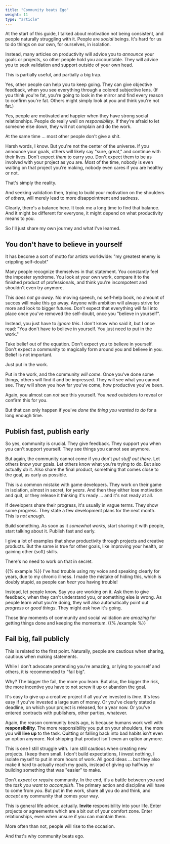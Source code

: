 ```yaml
---
title: "Community beats Ego"
weight: 11
type: "article"
---
```


At the start of this guide, I talked about motivation not being consistent, and people naturally struggling with it. People are _social_ beings. It's hard for us to do things on our own, for ourselves, in isolation.

Instead, many articles on productivity will advice you to _announce_ your goals or projects, so other people hold you accountable. They will advice you to seek validation and support outside of your own head.

This is partially useful, and partially a big trap.

Yes, other people can help you to keep going. They can give objective feedback, when you see everything through a colored subjective lens. (If you think you're fat, you're going to look in the mirror and find every reason to confirm you're fat. Others might simply look at you and think you're not fat.)

Yes, people are motivated and happier when they have strong social relationships. People do really well on _responsibility_. If they're afraid to let someone else down, they will not complain and do the work.

At the same time ... most other people don't give a shit.

Harsh words, I know. But you're not the center of the universe. If you announce your goals, others will likely say "sure, great," and continue with their lives. Don't expect _them_ to carry _you_. Don't expect them to be as involved with your project as you are. Most of the time, nobody is even waiting on that project you're making, nobody even cares if you are healthy or not.

That's simply the reality.

And seeking validation then, trying to build your motivation on the shoulders of _others_, will merely lead to more disappointment and sadness.

Clearly, there's a balance here. It took me a long time to find that balance. And it might be different for everyone, it might depend on what productivity means to you.

So I'll just share my own journey and what I've learned.

## You don't have to believe in yourself

It has become a sort of motto for artists worldwide: "my greatest enemy is crippling self-doubt"

Many people recognize themselves in that statement. You constantly feel the imposter syndrome. You look at your own work, compare it to the finished product of professionals, and think you're incompotent and shouldn't even try anymore.

This _does not go away_. No moving speech, no self-help book, no amount of succes will make this go away. Anyone with ambition will always strive for more and look to bigger futures. Don't expect that everything will fall into place once you've removed the self-doubt, once you "believe in yourself".

Instead, you just have to _ignore this_. I don't know who said it, but I once read: "You don't have to believe in yourself. You just need to put in the work."

Take belief out of the equation. Don't expect you to believe in yourself. Don't expect a community to magically form around you and believe in you. Belief is not important.

Just put in the work. 

Put in the work, and the community _will come_. Once you've done some things, others will find it and be impressed. They will see what you cannot see. They will show you how far you've come, how productive you've been.

Again, you almost can _not_ see this yourself. You _need_ outsiders to reveal or confirm this for you.

But that can only happen if you've _done the thing you wanted to do_ for a long enough time.

## Publish fast, publish early

So yes, community is crucial. They give feedback. They support you when you can't support yourself. They see things you cannot see anymore.

But again, the community cannot come if you don't _put stuff out there_. Let others know your goals. Let others know what you're trying to do. But also actually _do_ it. Also share the final product, something that comes close to the goal, as early as possible.

This is a common mistake with game developers. They work on their game in isolation, almost in secret, for _years_. And then they either lose motivation and quit, or they release it thinking it's ready ... and it's not ready at all.

If developers share their progress, it's usually in vague terms. They show some progress. They state a few development plans for the next month. This is _not enough_.

Build something. As soon as it _somewhat works_, start sharing it with people, start talking about it. Publish fast and early. 

I give a lot of examples that show productivity through projects and creative products. But the same is true for other goals, like improving your health, or gaining other (soft) skills.

There's no need to work on that in secret.

{{% example %}}
I've had trouble using my voice and speaking clearly for years, due to my chronic illness. I made the mistake of hiding this, which is doubly stupid, as people can _hear_ you having trouble!

Instead, let people know. Say you are working on it. Ask them to give feedback, when they can't understand you, or something else is wrong. As people learn what you're doing, they will also automatically point out _progress_ or _good things_. They might _ask_ how it's going. 

Those tiny moments of community and social validation are _amazing_ for getting things done and keeping the momentum.
{{% /example %}}

## Fail big, fail publicly

This is related to the first point. Naturally, people are cautious when sharing, cautious when making statements.

While I don't advocate pretending you're amazing, or lying to yourself and others, it _is_ recommended to "fail big".

Why? The bigger the fail, the more you learn. But also, the bigger the risk, the more incentive you have to not screw it up or abandon the goal.

It's easy to give up a creative project if all you've invested is _time_. It's less easy if you've invested a large sum of money. Or you've clearly stated a deadline, on which your project is released, for a year now. Or you've entered contracts with publishers, other parties, whatever.

Again, the reason community beats ago, is because humans work well with **responsibility**. The more responsibility you put on your shoulders, the more you will **live up** to the task. Quitting or falling back into bad habits isn't even an option anymore. Not shipping that product isn't even an option anymore.

This is one I still struggle with. I am still cautious when creating new projects. I keep them small. I don't build expectations, I invest nothing, I isolate myself to put in more hours of work. All good ideas ... but they also make it hard to actually reach my goals, instead of giving up halfway or building something that was "easier" to make.

Don't _expect_ or _require_ community. In the end, it's a battle between _you_ and the _task you want to accomplish_. The primary action and discipline will have to come from _you_. But put in the work, share all you do and think, and _accept_ any community that comes your way.

This is general life advice, actually. **Invite** responsibility into your life. Enter projects or agreements which are a bit out of your comfort zone. Enter relationships, even when unsure if you can maintain them. 

More often than not, people will rise to the occasion. 

And that's why community beats ego.